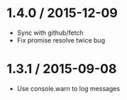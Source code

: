 1.4.0 / 2015-12-09
==================
* Sync with github/fetch
* Fix promise resolve twice bug

1.3.1 / 2015-09-08
==================
* Use console.warn to log messages
